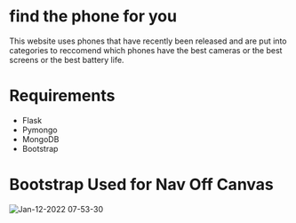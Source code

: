 # find the phone for you
This website uses phones that have recently been released and are put into categories to reccomend which phones have the best cameras or the best screens or the best battery life.
# Requirements
<ul>
 <li>Flask</li> 
 <li>Pymongo</li>
 <li>MongoDB</li>
 <li>Bootstrap</li>
</ul>

# Bootstrap Used for Nav Off Canvas
![Jan-12-2022 07-53-30](https://user-images.githubusercontent.com/92564077/149153833-8181b5bf-82b6-4d9a-892c-b577d9e89d25.gif)
